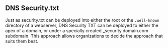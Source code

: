 ## DNS Security.txt
   
   

Just as security.txt can be deployed into either the root or the `.well-known` directory of a webserver, DNS Security TXT can be deployed to either the apex of a domain, or under a specially created _security.domain.com subdomain. This approach allows organizations to decide the approach that suits them best.